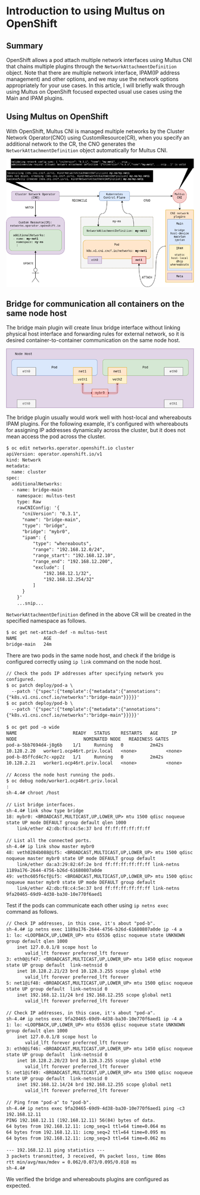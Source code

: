 # Introduction to using Multus on OpenShift

## Summary

OpenShift allows a pod attach multiple network interfaces using Multus CNI that chains multiple plugins through the `NetworkAttachmentDefinition` object.
Note that there are multiple network interface, IPAM(IP address management) and other options, and we may use the network options appropriately for your use cases.
In this article, I will briefly walk through using Multus on OpenShift focused expected usual use cases using the Main and IPAM plugins.

## Using Multus on OpenShift

With OpenShift, Multus CNI is managed multiple networks by the Cluster Network Operator(CNO) using CustomResource(CR), when you specify an additional network to the CR, the CNO generates the `NetworkAttachmentDefinition` object automatically for Multus CNI.

![multus_and_cno_operator](https://github.com/bysnupy/blog/blob/master/kubernetes/ocp4__multus_cno_operator_figure1.png)

## Bridge for communication all containers on the same node host

The bridge main plugin will create linux bridge interface without linking physical host interface and forwarding rules for external network, so it is desired container-to-container communication on the same node host.

![multus_bridge](https://github.com/bysnupy/blog/blob/master/kubernetes/ocp4__multus_bridge_figure2.png)

The bridge plugin usually would work well with host-local and whereabouts IPAM plugins. For the following example, it's configured with whereabouts for assigning IP addresses dynamically across the cluster, but it does not mean access the pod across the cluster.

```console
$ oc edit networks.operator.openshift.io cluster
apiVersion: operator.openshift.io/v1
kind: Network
metadata:
  name: cluster
spec:
  additionalNetworks: 
  - name: bridge-main
    namespace: multus-test
    type: Raw
    rawCNIConfig: '{
      "cniVersion": "0.3.1",
      "name": "bridge-main",
      "type": "bridge",
      "bridge": "mybr0",
      "ipam": {
          "type": "whereabouts",
          "range": "192.168.12.0/24",
          "range_start": "192.168.12.10",
          "range_end": "192.168.12.200",
          "exclude": [
              "192.168.12.1/32",
              "192.168.12.254/32"
          ]
      }
    }'
    ...snip...
```

`NetworkAttachmentDefinition` defined in the above CR will be created in the specified namespace as follows.

```console
$ oc get net-attach-def -n multus-test
NAME          AGE
bridge-main   24m
```

There are two pods in the same node host, and check if the bridge is configured correctly using `ip link` command on the node host.
```console
// Check the pods IP addresses after specifying network you configured.
$ oc patch deploy/pod-a \
  --patch '{"spec":{"template":{"metadata":{"annotations":{"k8s.v1.cni.cncf.io/networks":"bridge-main"}}}}}'
$ oc patch deploy/pod-b \
  --patch '{"spec":{"template":{"metadata":{"annotations":{"k8s.v1.cni.cncf.io/networks":"bridge-main"}}}}}'

$ oc get pod -o wide
NAME                     READY   STATUS    RESTARTS   AGE     IP            NODE                         NOMINATED NODE   READINESS GATES
pod-a-5bb7694d4-j8g6b    1/1     Running   0          2m42s   10.128.2.20   worker1.ocp46rt.priv.local   <none>           <none>
pod-b-85ffcd4c7c-xpp2z   1/1     Running   0          2m42s   10.128.2.21   worker1.ocp46rt.priv.local   <none>           <none>

// Access the node host running the pods.
$ oc debug node/worker1.ocp46rt.priv.local
:
sh-4.4# chroot /host

// List bridge interfaces.
sh-4.4# link show type bridge
18: mybr0: <BROADCAST,MULTICAST,UP,LOWER_UP> mtu 1500 qdisc noqueue state UP mode DEFAULT group default qlen 1000
    link/ether 42:db:f8:c4:5e:37 brd ff:ff:ff:ff:ff:ff

// List all the connected ports.
sh-4.4# ip link show master mybr0
48: veth0284b088@if5: <BROADCAST,MULTICAST,UP,LOWER_UP> mtu 1500 qdisc noqueue master mybr0 state UP mode DEFAULT group default 
    link/ether da:a3:29:82:6f:2e brd ff:ff:ff:ff:ff:ff link-netns 1189a176-2644-4756-b26d-61680807a0de
49: vethc605f6cf@if5: <BROADCAST,MULTICAST,UP,LOWER_UP> mtu 1500 qdisc noqueue master mybr0 state UP mode DEFAULT group default 
    link/ether 42:db:f8:c4:5e:37 brd ff:ff:ff:ff:ff:ff link-netns 9fa20465-69d9-4d38-ba30-10e770f6aed1
```

Test if the pods can communicate each other using `ip netns exec` command as follows.
```console
// Check IP addresses, in this case, it's about "pod-b".
sh-4.4# ip netns exec 1189a176-2644-4756-b26d-61680807a0de ip -4 a
1: lo: <LOOPBACK,UP,LOWER_UP> mtu 65536 qdisc noqueue state UNKNOWN group default qlen 1000
    inet 127.0.0.1/8 scope host lo
       valid_lft forever preferred_lft forever
3: eth0@if47: <BROADCAST,MULTICAST,UP,LOWER_UP> mtu 1450 qdisc noqueue state UP group default  link-netnsid 0
    inet 10.128.2.21/23 brd 10.128.3.255 scope global eth0
       valid_lft forever preferred_lft forever
5: net1@if48: <BROADCAST,MULTICAST,UP,LOWER_UP> mtu 1500 qdisc noqueue state UP group default  link-netnsid 0
    inet 192.168.12.11/24 brd 192.168.12.255 scope global net1
       valid_lft forever preferred_lft forever

// Check IP addresses, in this case, it's about "pod-a".
sh-4.4# ip netns exec 9fa20465-69d9-4d38-ba30-10e770f6aed1 ip -4 a
1: lo: <LOOPBACK,UP,LOWER_UP> mtu 65536 qdisc noqueue state UNKNOWN group default qlen 1000
    inet 127.0.0.1/8 scope host lo
       valid_lft forever preferred_lft forever
3: eth0@if46: <BROADCAST,MULTICAST,UP,LOWER_UP> mtu 1450 qdisc noqueue state UP group default  link-netnsid 0
    inet 10.128.2.20/23 brd 10.128.3.255 scope global eth0
       valid_lft forever preferred_lft forever
5: net1@if49: <BROADCAST,MULTICAST,UP,LOWER_UP> mtu 1500 qdisc noqueue state UP group default  link-netnsid 0
    inet 192.168.12.14/24 brd 192.168.12.255 scope global net1
       valid_lft forever preferred_lft forever

// Ping from "pod-a" to "pod-b".
sh-4.4# ip netns exec 9fa20465-69d9-4d38-ba30-10e770f6aed1 ping -c3 192.168.12.11
PING 192.168.12.11 (192.168.12.11) 56(84) bytes of data.
64 bytes from 192.168.12.11: icmp_seq=1 ttl=64 time=0.064 ms
64 bytes from 192.168.12.11: icmp_seq=2 ttl=64 time=0.095 ms
64 bytes from 192.168.12.11: icmp_seq=3 ttl=64 time=0.062 ms

--- 192.168.12.11 ping statistics ---
3 packets transmitted, 3 received, 0% packet loss, time 86ms
rtt min/avg/max/mdev = 0.062/0.073/0.095/0.018 ms
sh-4.4#
```

We verified the bridge and whereabouts plugins are configured as expected.
